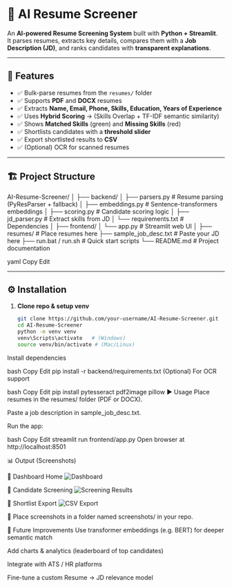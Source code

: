 # 📄 AI Resume Screener

An **AI-powered Resume Screening System** built with **Python + Streamlit**.  
It parses resumes, extracts key details, compares them with a **Job Description (JD)**, and ranks candidates with **transparent explanations**.  

---

## 🚀 Features
- ✅ Bulk-parse resumes from the `resumes/` folder  
- ✅ Supports **PDF** and **DOCX** resumes  
- ✅ Extracts **Name, Email, Phone, Skills, Education, Years of Experience**  
- ✅ Uses **Hybrid Scoring** → (Skills Overlap + TF-IDF semantic similarity)  
- ✅ Shows **Matched Skills** (green) and **Missing Skills** (red)  
- ✅ Shortlists candidates with a **threshold slider**  
- ✅ Export shortlisted results to **CSV**  
- ✅ (Optional) OCR for scanned resumes  

---

## 🏗 Project Structure

AI-Resume-Screener/
│
├── backend/
│ ├── parsers.py # Resume parsing (PyResParser + fallback)
│ ├── embeddings.py # Sentence-transformers embeddings
│ ├── scoring.py # Candidate scoring logic
│ ├── jd_parser.py # Extract skills from JD
│ └── requirements.txt # Dependencies
│
├── frontend/
│ └── app.py # Streamlit web UI
│
├── resumes/ # Place resumes here
├── sample_job_desc.txt # Paste your JD here
├── run.bat / run.sh # Quick start scripts
└── README.md # Project documentation

yaml
Copy
Edit

---

## ⚙️ Installation

1. **Clone repo & setup venv**
   ```bash
   git clone https://github.com/your-username/AI-Resume-Screener.git
   cd AI-Resume-Screener
   python -m venv venv
   venv\Scripts\activate   # (Windows)
   source venv/bin/activate # (Mac/Linux)
Install dependencies

bash
Copy
Edit
pip install -r backend/requirements.txt
(Optional) For OCR support

bash
Copy
Edit
pip install pytesseract pdf2image pillow
▶️ Usage
Place resumes in the resumes/ folder (PDF or DOCX).

Paste a job description in sample_job_desc.txt.

Run the app:

bash
Copy
Edit
streamlit run frontend/app.py
Open browser at http://localhost:8501

📊 Output (Screenshots)

🔹 Dashboard Home
![Dashboard](screenshots/Dashboard.png)

🔹 Candidate Screening
![Screening Results](screenshots/CandidateShortlist.png)

🔹 Shortlist Export
![CSV Export](screenshots/WholeUserInterface.png)


📌 Place screenshots in a folder named screenshots/ in your repo.

🔮 Future Improvements
Use transformer embeddings (e.g. BERT) for deeper semantic match

Add charts & analytics (leaderboard of top candidates)

Integrate with ATS / HR platforms

Fine-tune a custom Resume → JD relevance model
